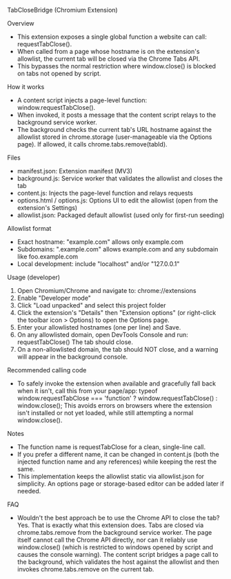 ﻿TabCloseBridge (Chromium Extension)

Overview
- This extension exposes a single global function a website can call: requestTabClose().
- When called from a page whose hostname is on the extension's allowlist, the current tab will be closed via the Chrome Tabs API.
- This bypasses the normal restriction where window.close() is blocked on tabs not opened by script.

How it works
- A content script injects a page-level function: window.requestTabClose().
- When invoked, it posts a message that the content script relays to the background service worker.
- The background checks the current tab's URL hostname against the allowlist stored in chrome.storage (user-manageable via the Options page). If allowed, it calls chrome.tabs.remove(tabId).

Files
- manifest.json: Extension manifest (MV3)
- background.js: Service worker that validates the allowlist and closes the tab
- content.js: Injects the page-level function and relays requests
- options.html / options.js: Options UI to edit the allowlist (open from the extension's Settings)
- allowlist.json: Packaged default allowlist (used only for first-run seeding)

Allowlist format
- Exact hostname: "example.com" allows only example.com
- Subdomains: ".example.com" allows example.com and any subdomain like foo.example.com
- Local development: include "localhost" and/or "127.0.0.1"

Usage (developer)
1. Open Chromium/Chrome and navigate to: chrome://extensions
2. Enable "Developer mode"
3. Click "Load unpacked" and select this project folder
4. Click the extension's "Details" then "Extension options" (or right-click the toolbar icon > Options) to open the Options page.
5. Enter your allowlisted hostnames (one per line) and Save.
6. On any allowlisted domain, open DevTools Console and run:
   requestTabClose()
   The tab should close.
7. On a non-allowlisted domain, the tab should NOT close, and a warning will appear in the background console.

Recommended calling code
- To safely invoke the extension when available and gracefully fall back when it isn't, call this from your page/app:
  typeof window.requestTabClose === 'function' ? window.requestTabClose() : window.close();
  This avoids errors on browsers where the extension isn't installed or not yet loaded, while still attempting a normal window.close().

Notes
- The function name is requestTabClose for a clean, single-line call.
- If you prefer a different name, it can be changed in content.js (both the injected function name and any references) while keeping the rest the same.
- This implementation keeps the allowlist static via allowlist.json for simplicity. An options page or storage-based editor can be added later if needed.

FAQ
- Wouldn't the best approach be to use the Chrome API to close the tab?
  Yes. That is exactly what this extension does. Tabs are closed via chrome.tabs.remove from the background service worker. The page itself cannot call the Chrome API directly, nor can it reliably use window.close() (which is restricted to windows opened by script and causes the console warning). The content script bridges a page call to the background, which validates the host against the allowlist and then invokes chrome.tabs.remove on the current tab.
